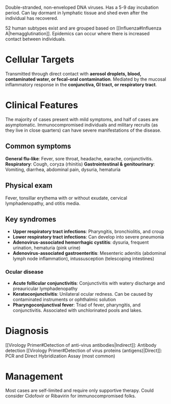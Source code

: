 Double-stranded, non-enveloped DNA viruses. Has a 5-9 day incubation period. Can lay dormant in lymphatic tissue and shed even after the individual has recovered.

52 human subtypes exist and are grouped based on [[Influenza#Influenza A|hemagglutination]]. Epidemics can occur where there is increased contact between individuals.
# Cellular Targets
Transmitted through direct contact with **aerosol droplets, blood, contaminated water, or fecal-oral contamination**. Mediated by the mucosal inflammatory response in the **conjunctiva, GI tract, or respiratory tract**.
# Clinical Features
The majority of cases present with mild symptoms, and half of cases are asymptomatic. Immunocompromised individuals and military recruits (as they live in close quarters) can have severe manifestations of the disease.
## Common symptoms
**General flu-like**: Fever, sore throat, headache, earache, conjunctivitis.
**Respiratory**: Cough, coryza (rhinitis)
**Gastrointestinal & genitourinary**: Vomiting, diarrhea, abdominal pain, dysuria, hematuria
## Physical exam
Fever, tonsillar erythema with or without exudate, cervical lymphadenopathy, and otitis media.
## Key syndromes
- **Upper respiratory tract infections**: Pharyngitis, bronchiolitis, and croup
- **Lower respiratory tract infections**: Can develop into severe pneumonia
- **Adenovirus-associated hemorrhagic cystitis**: dysuria, frequent urination, hematuria (pink urine)
- **Adenovirus-associated gastroenteritis**: Mesenteric adenitis (abdominal lymph node inflammation), intussusception (telescoping intestines)
### Ocular disease
- **Acute follicular conjunctivitis**: Conjunctivitis with watery discharge and preauricular lymphadenopathy
- **Keratoconjunctivitis**: Unilateral ocular redness. Can be caused by contaminated instruments or ophthalmic solution
- **Pharyngoconjunctival fever**: Triad of fever, pharyngitis, and conjunctivitis. Associated with unchlorinated pools and lakes.
# Diagnosis
[[Virology Primer#Detection of anti-virus antibodies|Indirect]]: Antibody detection
[[Virology Primer#Detection of virus proteins (antigens)|Direct]]: PCR and Direct Hybridization Assay (most common)
# Management
Most cases are self-limited and require only supportive therapy. Could consider Cidofovir or Ribavirin for immunocompromised folks.